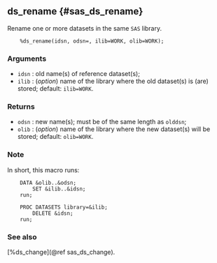 ## ds_rename {#sas_ds_rename}
Rename one or more datasets in the same `SAS` library.

~~~sas
	%ds_rename(idsn, odsn=, ilib=WORK, olib=WORK);
~~~

### Arguments
* `idsn` : old name(s) of reference dataset(s);
* `ilib` : (_option_) name of the library where the old dataset(s) is (are) 
	stored; default: `ilib=WORK`.
	
### Returns
* `odsn` : new name(s); must be of the same length as `olddsn`;
* `olib` : (_option_) name of the library where the new dataset(s) will be
	stored; default: `olib=WORK`.

### Note
In short, this macro runs:
~~~sas
	DATA &olib..&odsn;
		SET &ilib..&idsn;
	run;

	PROC DATASETS library=&ilib;
		DELETE &idsn;
	run;
~~~

### See also
[%ds_change](@ref sas_ds_change).
